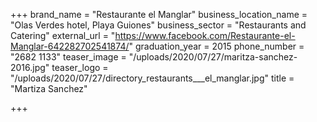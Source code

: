 +++
brand_name = "Restaurante el Manglar"
business_location_name = "Olas Verdes hotel, Playa Guiones"
business_sector = "Restaurants and Catering"
external_url = "https://www.facebook.com/Restaurante-el-Manglar-642282702541874/"
graduation_year = 2015
phone_number = "2682 1133"
teaser_image = "/uploads/2020/07/27/maritza-sanchez-2016.jpg"
teaser_logo = "/uploads/2020/07/27/directory_restaurants___el_manglar.jpg"
title = "Martiza Sanchez"

+++

